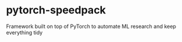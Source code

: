 # pytorch-speedpack
Framework built on top of PyTorch to automate ML research and keep everything tidy
